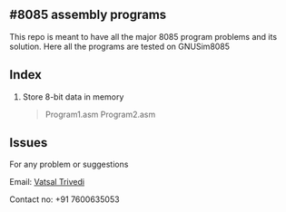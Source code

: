 #8085 assembly programs
------------------------
This repo is meant to have all the major 8085 program problems and its solution.
Here all the programs are tested on GNUSim8085 


Index
-----------
1. Store 8-bit data in memory

	>Program1.asm
	>Program2.asm




Issues
-------------
For any problem or suggestions

Email: [Vatsal Trivedi](trivedivatsal005@gmail.com)

Contact no: +91 7600635053
